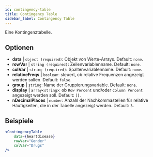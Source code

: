 ```yaml
---
id: contingency-table
title: Contingency Table
sidebar_label: Contingency Table
---
```


Eine Kontingenztabelle.

## Optionen

* __data__ | `object (required)`: Objekt von Werte-Arrays. Default: `none`.
* __rowVar__ | `string (required)`: Zeilenvariablenname. Default: `none`.
* __colVar__ | `string (required)`: Spaltenvariablenname. Default: `none`.
* __relativeFreqs__ | `boolean`: steuert, ob relative Frequenzen angezeigt werden sollen. Default: `false`.
* __group__ | `string`: Name der Gruppierungsvariable. Default: `none`.
* __display__ | `array<string>`: ob `Row Percent` und/oder `Column Percent` angezeigt werden soll. Default: `[]`.
* __nDecimalPlaces__ | `number`: Anzahl der Nachkommastellen für relative Häufigkeiten, die in der Tabelle angezeigt werden. Default: `3`.


## Beispiele

```jsx live
<ContingencyTable
    data={heartdisease} 
    rowVar="Gender"
    colVar="Drugs"
/>
```
